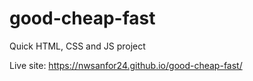 # good-cheap-fast

Quick HTML, CSS and JS project

Live site: https://nwsanfor24.github.io/good-cheap-fast/